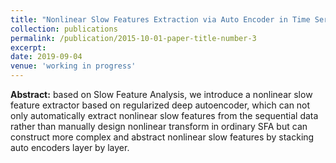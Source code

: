```yaml
---
title: "Nonlinear Slow Features Extraction via Auto Encoder in Time Series Analysis"
collection: publications
permalink: /publication/2015-10-01-paper-title-number-3
excerpt:
date: 2019-09-04
venue: 'working in progress'
---
```


**Abstract:** based on Slow Feature Analysis, we introduce a nonlinear slow feature extractor based on regularized deep autoencoder, which can not only automatically extract nonlinear slow features from the sequential data rather than manually design nonlinear transform in ordinary SFA but can construct more complex and abstract nonlinear slow features by stacking auto encoders layer by layer.
